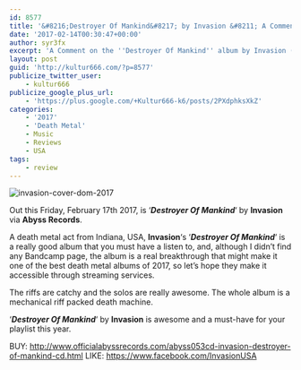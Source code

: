 ```yaml
---
id: 8577
title: '&#8216;Destroyer Of Mankind&#8217; by Invasion &#8211; A Comment'
date: '2017-02-14T00:30:47+00:00'
author: syr3fx
excerpt: 'A Comment on the ''Destroyer Of Mankind'' album by Invasion (2017).'
layout: post
guid: 'http://kultur666.com/?p=8577'
publicize_twitter_user:
    - kultur666
publicize_google_plus_url:
    - 'https://plus.google.com/+Kultur666-k6/posts/2PXdphksXkZ'
categories:
    - '2017'
    - 'Death Metal'
    - Music
    - Reviews
    - USA
tags:
    - review
---
```


![invasion-cover-dom-2017](http://localhost:8080/wp-content/uploads/2017/02/invasion-cover-dom-2017.jpg?w=680)

Out this Friday, February 17th 2017, is ‘***Destroyer Of Mankind***‘ by **Invasion** via **Abyss Records**.

A death metal act from Indiana, USA, **Invasion**‘s ‘***Destroyer Of Mankind***‘ is a really good album that you must have a listen to, and, although I didn’t find any Bandcamp page, the album is a real breakthrough that might make it one of the best death metal albums of 2017, so let’s hope they make it accessible through streaming services.

The riffs are catchy and the solos are really awesome. The whole album is a mechanical riff packed death machine.

‘***Destroyer Of Mankind***‘ by **Invasion** is awesome and a must-have for your playlist this year.

BUY: <http://www.officialabyssrecords.com/abyss053cd-invasion-destroyer-of-mankind-cd.html>
LIKE: <https://www.facebook.com/InvasionUSA>